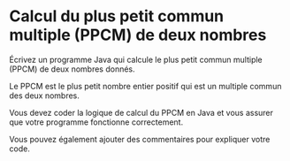 # Calcul du plus petit commun multiple (PPCM) de deux nombres

Écrivez un programme Java qui calcule le plus petit commun multiple (PPCM) de deux nombres donnés. 

Le PPCM est le plus petit nombre entier positif qui est un multiple commun des deux nombres. 

Vous devez coder la logique de calcul du PPCM en Java et vous assurer que votre programme fonctionne 
correctement. 

Vous pouvez également ajouter des commentaires pour expliquer votre code.